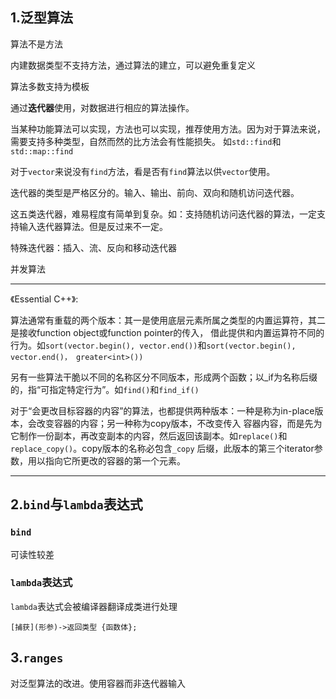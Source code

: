 ## 1.泛型算法
算法不是方法
 
内建数据类型不支持方法，通过算法的建立，可以避免重复定义

算法多数支持为模板

通过**迭代器**使用，对数据进行相应的算法操作。

当某种功能算法可以实现，方法也可以实现，推荐使用方法。因为对于算法来说，需要支持多种类型，自然而然的比方法会有性能损失。
如`std::find`和`std::map::find`

对于`vector`来说没有`find`方法，看是否有`find`算法以供`vector`使用。

迭代器的类型是严格区分的。输入、输出、前向、双向和随机访问迭代器。

这五类迭代器，难易程度有简单到复杂。如：支持随机访问迭代器的算法，一定支持输入迭代器算法。但是反过来不一定。

特殊迭代器：插入、流、反向和移动迭代器

并发算法

---
《Essential C++》: 

算法通常有重载的两个版本：其一是使用底层元素所属之类型的内置运算符，其二是接收function object或function pointer的传入，
借此提供和内置运算符不同的行为。如`sort(vector.begin(), vector.end())`和`sort(vector.begin(), vector.end()， greater<int>())`

另有一些算法干脆以不同的名称区分不同版本，形成两个函数；以_if为名称后缀的，指“可指定特定行为”。如`find()`和`find_if()`

对于“会更改目标容器的内容”的算法，也都提供两种版本：一种是称为in-place版本，会改变容器的内容；另一种称为copy版本，不改变传入
容器内容，而是先为它制作一份副本，再改变副本的内容，然后返回该副本。如`replace()`和`replace_copy()`。copy版本的名称必包含`_copy`
后缀，此版本的第三个iterator参数，用以指向它所更改的容器的第一个元素。

---

## 2.`bind`与`lambda`表达式

### `bind`
可读性较差

### `lambda`表达式

`lambda`表达式会被编译器翻译成类进行处理

`[捕获](形参)->返回类型 {函数体};`

## 3.`ranges`
对泛型算法的改进。使用容器而非迭代器输入